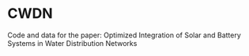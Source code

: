 # CWDN
Code and data for the paper: Optimized Integration of Solar and Battery Systems in Water Distribution Networks
